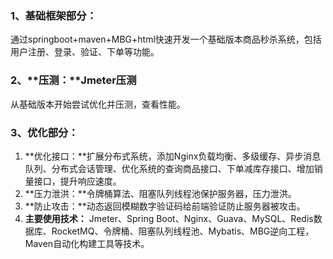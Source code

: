 ### 1、基础框架部分：

通过springboot+maven+MBG+html快速开发一个基础版本商品秒杀系统，包括用户注册、登录、验证、下单等功能。

### 2、**压测：**Jmeter压测

从基础版本开始尝试优化并压测，查看性能。

### 3、优化部分：

1. **优化接口：**扩展分布式系统，添加Nginx负载均衡、多级缓存、异步消息队列、分布式会话管理、优化系统的查询商品接口、下单减库存接口、增加销量接口，提升响应速度。
2. **压力泄洪：**令牌桶算法、阻塞队列线程池保护服务器，压力泄洪。
3. **防止攻击：**动态返回模糊数字验证码给前端验证防止服务器被攻击。
4. **主要使用技术：** Jmeter、Spring Boot、Nginx、Guava、MySQL、Redis数据库、RocketMQ、令牌桶、阻塞队列线程池、Mybatis、MBG逆向工程，Maven自动化构建工具等技术。